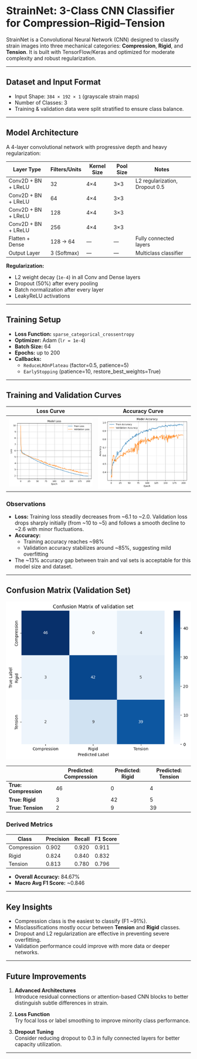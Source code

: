 #  StrainNet: 3-Class CNN Classifier for Compression–Rigid–Tension

StrainNet is a Convolutional Neural Network (CNN) designed to classify strain images into three mechanical categories: **Compression**, **Rigid**, and **Tension**. It is built with TensorFlow/Keras and optimized for moderate complexity and robust regularization.

---

##  Dataset and Input Format

- Input Shape: `384 × 192 × 1` (grayscale strain maps)
- Number of Classes: 3
- Training & validation data were split stratified to ensure class balance.

---

##  Model Architecture

A 4-layer convolutional network with progressive depth and heavy regularization:

| Layer Type       | Filters/Units | Kernel Size | Pool Size | Notes                        |
|------------------|---------------|-------------|-----------|------------------------------|
| Conv2D + BN + LReLU | 32         | 4×4         | 3×3       | L2 regularization, Dropout 0.5 |
| Conv2D + BN + LReLU | 64         | 4×4         | 3×3       |                              |
| Conv2D + BN + LReLU | 128        | 4×4         | 3×3       |                              |
| Conv2D + BN + LReLU | 256        | 4×4         | 3×3       |                              |
| Flatten + Dense  | 128 → 64     | —           | —         | Fully connected layers       |
| Output Layer     | 3 (Softmax)  | —           | —         | Multiclass classifier        |

**Regularization:**
- L2 weight decay (`1e-4`) in all Conv and Dense layers
- Dropout (50%) after every pooling
- Batch normalization after every layer
- LeakyReLU activations

---

##  Training Setup

- **Loss Function:** `sparse_categorical_crossentropy`
- **Optimizer:** Adam (`lr = 1e-4`)
- **Batch Size:** 64
- **Epochs:** up to 200
- **Callbacks:**
  - `ReduceLROnPlateau` (factor=0.5, patience=5)
  - `EarlyStopping` (patience=10, restore_best_weights=True)

---

## Training and Validation Curves

| Loss Curve | Accuracy Curve |
|------------|----------------|
| ![Loss](../images/tv_loss.png) | ![Accuracy](../images/tv_acc.png) |

### Observations

- **Loss:** Training loss steadily decreases from ~6.1 to ~2.0. Validation loss drops sharply initially (from ~10 to ~5) and follows a smooth decline to ~2.6 with minor fluctuations.
- **Accuracy:** 
  - Training accuracy reaches ~98%
  - Validation accuracy stabilizes around ~85%, suggesting mild overfitting
- The ~13% accuracy gap between train and val sets is acceptable for this model size and dataset.

---

##  Confusion Matrix (Validation Set)

![Confusion Matrix](../images/con_mat.png)

|               | Predicted: Compression | Predicted: Rigid | Predicted: Tension |
|---------------|------------------------|------------------|--------------------|
| **True: Compression** | 46                     | 0                | 4                  |
| **True: Rigid**       | 3                      | 42               | 5                  |
| **True: Tension**     | 2                      | 9                | 39                 |

###  Derived Metrics

| Class       | Precision | Recall | F1 Score |
|-------------|-----------|--------|----------|
| Compression | 0.902     | 0.920  | 0.911    |
| Rigid       | 0.824     | 0.840  | 0.832    |
| Tension     | 0.813     | 0.780  | 0.796    |

- **Overall Accuracy:** 84.67%
- **Macro Avg F1 Score:** ~0.846

---

##  Key Insights

- Compression class is the easiest to classify (F1 ~91%).
- Misclassifications mostly occur between **Tension** and **Rigid** classes.
- Dropout and L2 regularization are effective in preventing severe overfitting.
- Validation performance could improve with more data or deeper networks.

---

##  Future Improvements

1. **Advanced Architectures**  
   Introduce residual connections or attention-based CNN blocks to better distinguish subtle differences in strain.

2. **Loss Function**  
   Try focal loss or label smoothing to improve minority class performance.

3. **Dropout Tuning**  
   Consider reducing dropout to 0.3 in fully connected layers for better capacity utilization.

---



